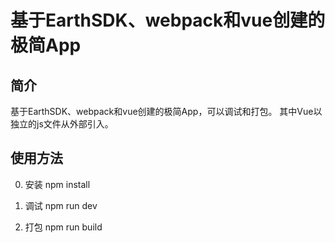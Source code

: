 # 基于EarthSDK、webpack和vue创建的极简App

## 简介

基于EarthSDK、webpack和vue创建的极简App，可以调试和打包。
其中Vue以独立的js文件从外部引入。

## 使用方法

0. 安装
npm install

1. 调试
npm run dev

2. 打包
npm run build


